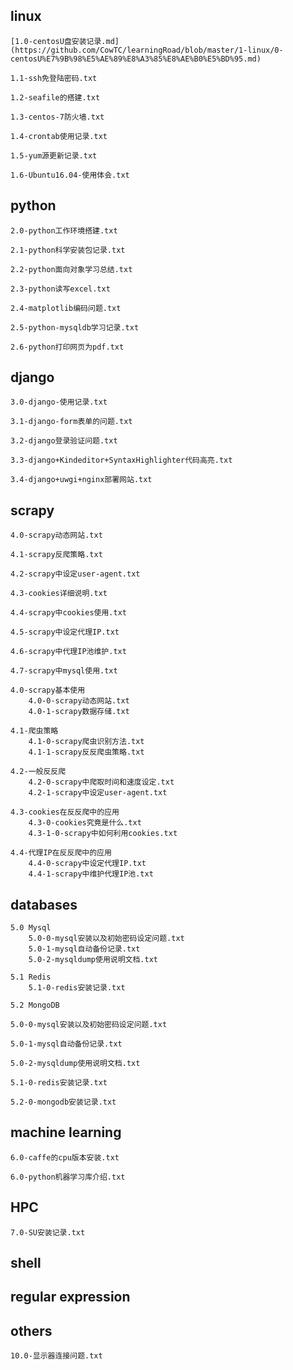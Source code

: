 ## linux
	
	[1.0-centosU盘安装记录.md](https://github.com/CowTC/learningRoad/blob/master/1-linux/0-centosU%E7%9B%98%E5%AE%89%E8%A3%85%E8%AE%B0%E5%BD%95.md)

	1.1-ssh免登陆密码.txt
	
	1.2-seafile的搭建.txt

	1.3-centos-7防火墙.txt

	1.4-crontab使用记录.txt

	1.5-yum源更新记录.txt
	
	1.6-Ubuntu16.04-使用体会.txt

## python

	2.0-python工作环境搭建.txt

	2.1-python科学安装包记录.txt

	2.2-python面向对象学习总结.txt

	2.3-python读写excel.txt

	2.4-matplotlib编码问题.txt

	2.5-python-mysqldb学习记录.txt

	2.6-python打印网页为pdf.txt

## django

	3.0-django-使用记录.txt

	3.1-django-form表单的问题.txt

	3.2-django登录验证问题.txt

	3.3-django+Kindeditor+SyntaxHighlighter代码高亮.txt

	3.4-django+uwgi+nginx部署网站.txt

## scrapy
		
	4.0-scrapy动态网站.txt

	4.1-scrapy反爬策略.txt

	4.2-scrapy中设定user-agent.txt

	4.3-cookies详细说明.txt

	4.4-scrapy中cookies使用.txt

	4.5-scrapy中设定代理IP.txt

	4.6-scrapy中代理IP池维护.txt

	4.7-scrapy中mysql使用.txt

	4.0-scrapy基本使用
		4.0-0-scrapy动态网站.txt
		4.0-1-scrapy数据存储.txt

	4.1-爬虫策略
		4.1-0-scrapy爬虫识别方法.txt
		4.1-1-scrapy反反爬虫策略.txt

	4.2-一般反反爬
		4.2-0-scrapy中爬取时间和速度设定.txt
		4.2-1-scrapy中设定user-agent.txt

	4.3-cookies在反反爬中的应用
		4.3-0-cookies究竟是什么.txt
		4.3-1-0-scrapy中如何利用cookies.txt

	4.4-代理IP在反反爬中的应用
		4.4-0-scrapy中设定代理IP.txt
		4.4-1-scrapy中维护代理IP池.txt

## databases
	
	5.0 Mysql
		5.0-0-mysql安装以及初始密码设定问题.txt
		5.0-1-mysql自动备份记录.txt
		5.0-2-mysqldump使用说明文档.txt

	5.1 Redis
		5.1-0-redis安装记录.txt

	5.2 MongoDB

	5.0-0-mysql安装以及初始密码设定问题.txt

	5.0-1-mysql自动备份记录.txt

	5.0-2-mysqldump使用说明文档.txt

	5.1-0-redis安装记录.txt

	5.2-0-mongodb安装记录.txt

## machine learning
	6.0-caffe的cpu版本安装.txt

	6.0-python机器学习库介绍.txt

## HPC
	7.0-SU安装记录.txt

## shell

## regular expression

## others
	10.0-显示器连接问题.txt
